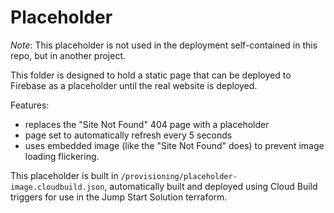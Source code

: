 # Placeholder

*Note*: This placeholder is not used in the deployment self-contained in this repo, but in another project. 

This folder is designed to hold a static page that can be deployed to Firebase as a placeholder until the real website is deployed. 

Features: 

 * replaces the "Site Not Found" 404 page with a placeholder
 * page set to automatically refresh every 5 seconds
 * uses embedded image (like the "Site Not Found" does) to prevent image loading flickering. 

This placeholder is built in `/provisioning/placeholder-image.cloudbuild.json`, automatically built and deployed using Cloud Build triggers for use in the Jump Start Solution terraform. 
